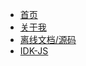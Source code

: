 * [首页](/)
* [关于我](https://shengyuanwang.github.io/) 
* [离线文档/源码](https://github.com/Hacker-C/notes) 
* [IDK-JS](http://idkjs.mphy.top)

